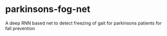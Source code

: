 # parkinsons-fog-net
A deep RNN based net to detect freezing of gait for parkinsons patients for fall prevention
